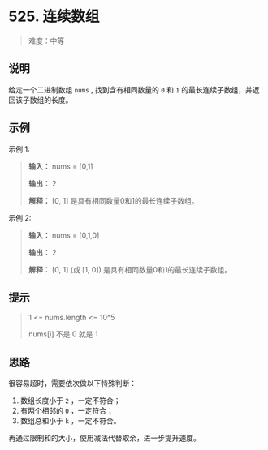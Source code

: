 # 525. 连续数组

> 难度：中等

## 说明

给定一个二进制数组 `nums` , 找到含有相同数量的 `0` 和 `1` 的最长连续子数组，并返回该子数组的长度。

## 示例

示例 1:

> **输入：** nums = [0,1]
> 
> **输出：** 2
> 
> **解释：** [0, 1] 是具有相同数量0和1的最长连续子数组。

示例 2:

> **输入：** nums = [0,1,0]
> 
> **输出：** 2
> 
> **解释：** [0, 1] (或 [1, 0]) 是具有相同数量0和1的最长连续子数组。

## 提示

> 1 <= nums.length <= 10^5
>
> nums[i] 不是 0 就是 1

## 思路

很容易超时，需要依次做以下特殊判断：

1. 数组长度小于 `2` ，一定不符合；
2. 有两个相邻的 `0` ，一定符合；
3. 数组总和小于 `k` ，一定不符合。

再通过限制和的大小，使用减法代替取余，进一步提升速度。
